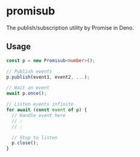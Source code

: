 # promisub

The publish/subscription utility by Promise in Deno.

## Usage

```typescript
const p = new Promisub<number>();

// Publish events
p.publish(event1, event2, ...);

// Wait an event
await p.once();

// Listen events infinite
for await (const event of p) {
  // Handle event here
  // :
  // :

  // Stop to listen
  p.close();
}
```
